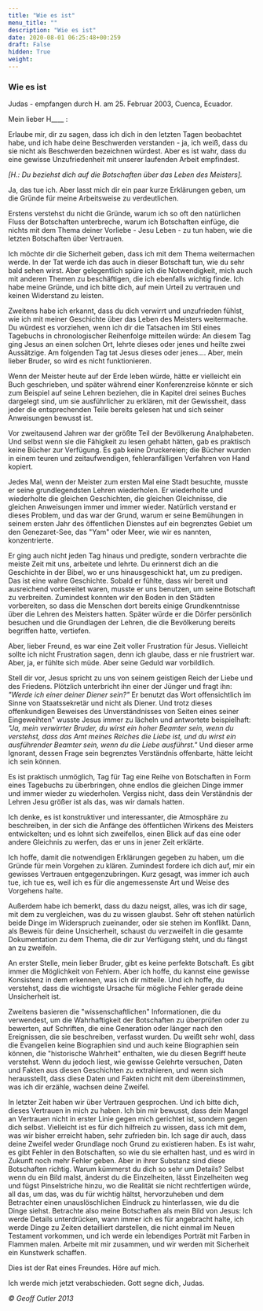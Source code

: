 ```yaml
---
title: "Wie es ist"
menu_title: ""
description: "Wie es ist"
date: 2020-08-01 06:25:48+00:259
draft: False
hidden: True
weight:
---
```

### Wie es ist

Judas - empfangen durch H. am 25. Februar 2003, Cuenca, Ecuador.

Mein lieber H____ :

Erlaube mir, dir zu sagen, dass ich dich in den letzten Tagen beobachtet habe, und ich habe deine Beschwerden verstanden - ja, ich weiß, dass du sie nicht als Beschwerden bezeichnen würdest. Aber es ist wahr, dass du eine gewisse Unzufriedenheit mit unserer laufenden Arbeit empfindest.

*[H.: Du beziehst dich auf die Botschaften über das Leben des Meisters].*

Ja, das tue ich. Aber lasst mich dir ein paar kurze Erklärungen geben, um die Gründe für meine Arbeitsweise zu verdeutlichen.

Erstens verstehst du nicht die Gründe, warum ich so oft den natürlichen Fluss der Botschaften unterbreche, warum ich Botschaften einfüge, die nichts mit dem Thema deiner Vorliebe - Jesu Leben - zu tun haben, wie die letzten Botschaften über Vertrauen.

Ich möchte dir die Sicherheit geben, dass ich mit dem Thema weitermachen werde. In der Tat werde ich das auch in dieser Botschaft tun, wie du sehr bald sehen wirst. Aber gelegentlich spüre ich die Notwendigkeit, mich auch mit anderen Themen zu beschäftigen, die ich ebenfalls wichtig finde. Ich habe meine Gründe, und ich bitte dich, auf mein Urteil zu vertrauen und keinen Widerstand zu leisten.

Zweitens habe ich erkannt, dass du dich verwirrt und unzufrieden fühlst, wie ich mit meiner Geschichte über das Leben des Meisters weitermache. Du würdest es vorziehen, wenn ich dir die Tatsachen im Stil eines Tagebuchs in chronologischer Reihenfolge mitteilen würde: An diesem Tag ging Jesus an einen solchen Ort, lehrte dieses oder jenes und heilte zwei Aussätzige. Am folgenden Tag tat Jesus dieses oder jenes.... Aber, mein lieber Bruder, so wird es nicht funktionieren.

Wenn der Meister heute auf der Erde leben würde, hätte er vielleicht ein Buch geschrieben, und später während einer Konferenzreise könnte er sich zum Beispiel auf seine Lehren beziehen, die in Kapitel drei seines Buches dargelegt sind, um sie ausführlicher zu erklären, mit der Gewissheit, dass jeder die entsprechenden Teile bereits gelesen hat und sich seiner Anweisungen bewusst ist.

Vor zweitausend Jahren war der größte Teil der Bevölkerung Analphabeten. Und selbst wenn sie die Fähigkeit zu lesen gehabt hätten, gab es praktisch keine Bücher zur Verfügung. Es gab keine Druckereien; die Bücher wurden in einem teuren und zeitaufwendigen, fehleranfälligen Verfahren von Hand kopiert.

Jedes Mal, wenn der Meister zum ersten Mal eine Stadt besuchte, musste er seine grundlegendsten Lehren wiederholen. Er wiederholte und wiederholte die gleichen Geschichten, die gleichen Gleichnisse, die gleichen Anweisungen immer und immer wieder. Natürlich verstand er dieses Problem, und das war der Grund, warum er seine Bemühungen in seinem ersten Jahr des öffentlichen Dienstes auf ein begrenztes Gebiet um den Genezaret-See, das "Yam" oder Meer, wie wir es nannten, konzentrierte.

Er ging auch nicht jeden Tag hinaus und predigte, sondern verbrachte die meiste Zeit mit uns, arbeitete und lehrte. Du erinnerst dich an die Geschichte in der Bibel, wo er uns hinausgeschickt hat, um zu predigen. Das ist eine wahre Geschichte. Sobald er fühlte, dass wir bereit und ausreichend vorbereitet waren, musste er uns benutzen, um seine Botschaft zu verbreiten. Zumindest konnten wir den Boden in den Städten vorbereiten, so dass die Menschen dort bereits einige Grundkenntnisse über die Lehren des Meisters hatten. Später würde er die Dörfer persönlich besuchen und die Grundlagen der Lehren, die die Bevölkerung bereits begriffen hatte, vertiefen.

Aber, lieber Freund, es war eine Zeit voller Frustration für Jesus. Vielleicht sollte ich nicht Frustration sagen, denn ich glaube, dass er nie frustriert war. Aber, ja, er fühlte sich müde. Aber seine Geduld war vorbildlich.

Stell dir vor, Jesus spricht zu uns von seinem geistigen Reich der Liebe und des Friedens. Plötzlich unterbricht ihn einer der Jünger und fragt ihn: *"Werde ich einer deiner Diener sein?"* Er benutzt das Wort offensichtlich im Sinne von Staatssekretär und nicht als Diener. Und trotz dieses offenkundigen Beweises des Unverständnisses von Seiten eines seiner Eingeweihten" wusste Jesus immer zu lächeln und antwortete beispielhaft: *"Ja, mein verwirrter Bruder, du wirst ein hoher Beamter sein, wenn du verstehst, dass das Amt meines Reiches die Liebe ist, und du wirst ein ausführender Beamter sein, wenn du die Liebe ausführst."* Und dieser arme Ignorant, dessen Frage sein begrenztes Verständnis offenbarte, hätte leicht ich sein können.

Es ist praktisch unmöglich, Tag für Tag eine Reihe von Botschaften in Form eines Tagebuchs zu überbringen, ohne endlos die gleichen Dinge immer und immer wieder zu wiederholen. Vergiss nicht, dass dein Verständnis der Lehren Jesu größer ist als das, was wir damals hatten.

Ich denke, es ist konstruktiver und interessanter, die Atmosphäre zu beschreiben, in der sich die Anfänge des öffentlichen Wirkens des Meisters entwickelten; und es lohnt sich zweifellos, einen Blick auf das eine oder andere Gleichnis zu werfen, das er uns in jener Zeit erklärte.

Ich hoffe, damit die notwendigen Erklärungen gegeben zu haben, um die Gründe für mein Vorgehen zu klären. Zumindest fordere ich dich auf, mir ein gewisses Vertrauen entgegenzubringen. Kurz gesagt, was immer ich auch tue, ich tue es, weil ich es für die angemessenste Art und Weise des Vorgehens halte.

Außerdem habe ich bemerkt, dass du dazu neigst, alles, was ich dir sage, mit dem zu vergleichen, was du zu wissen glaubst. Sehr oft stehen natürlich beide Dinge im Widerspruch zueinander, oder sie stehen im Konflikt. Dann, als Beweis für deine Unsicherheit, schaust du verzweifelt in die gesamte Dokumentation zu dem Thema, die dir zur Verfügung steht, und du fängst an zu zweifeln.

An erster Stelle, mein lieber Bruder, gibt es keine perfekte Botschaft. Es gibt immer die Möglichkeit von Fehlern. Aber ich hoffe, du kannst eine gewisse Konsistenz in dem erkennen, was ich dir mitteile. Und ich hoffe, du verstehst, dass die wichtigste Ursache für mögliche Fehler gerade deine Unsicherheit ist.

Zweitens basieren die "wissenschaftlichen" Informationen, die du verwendest, um die Wahrhaftigkeit der Botschaften zu überprüfen oder zu bewerten, auf Schriften, die eine Generation oder länger nach den Ereignissen, die sie beschreiben, verfasst wurden. Du weißt sehr wohl, dass die Evangelien keine Biographien sind und auch keine Biographien sein können, die "historische Wahrheit" enthalten, wie du diesen Begriff heute verstehst. Wenn du jedoch liest, wie gewisse Gelehrte versuchen, Daten und Fakten aus diesen Geschichten zu extrahieren, und wenn sich herausstellt, dass diese Daten und Fakten nicht mit dem übereinstimmen, was ich dir erzähle, wachsen deine Zweifel.

In letzter Zeit haben wir über Vertrauen gesprochen. Und ich bitte dich, dieses Vertrauen in mich zu haben. Ich bin mir bewusst, dass dein Mangel an Vertrauen nicht in erster Linie gegen mich gerichtet ist, sondern gegen dich selbst. Vielleicht ist es für dich hilfreich zu wissen, dass ich mit dem, was wir bisher erreicht haben, sehr zufrieden bin. Ich sage dir auch, dass deine Zweifel weder Grundlage noch Grund zu existieren haben. Es ist wahr, es gibt Fehler in den Botschaften, so wie du sie erhalten hast, und es wird in Zukunft noch mehr Fehler geben. Aber in ihrer Substanz sind diese Botschaften richtig. Warum kümmerst du dich so sehr um Details? Selbst wenn du ein Bild malst, änderst du die Einzelheiten, lässt Einzelheiten weg und fügst Pinselstriche hinzu, wo die Realität sie nicht rechtfertigen würde, all das, um das, was du für wichtig hältst, hervorzuheben und dem Betrachter einen unauslöschlichen Eindruck zu hinterlassen, wie du die Dinge siehst. Betrachte also meine Botschaften als mein Bild von Jesus: Ich werde Details unterdrücken, wann immer ich es für angebracht halte, ich werde Dinge zu Zeiten detailliert darstellen, die nicht einmal im Neuen Testament vorkommen, und ich werde ein lebendiges Porträt mit Farben in Flammen malen. Arbeite mit mir zusammen, und wir werden mit Sicherheit ein Kunstwerk schaffen.

Dies ist der Rat eines Freundes. Höre auf mich.

Ich werde mich jetzt verabschieden. Gott segne dich, Judas.

*© Geoff Cutler 2013*

